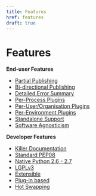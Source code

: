 ```yaml
---
title: Features
href: features
draft: true
---
```


# Features

**End-user Features**

- [Partial Publishing][features]
- [Bi-directional Publishing][features]
- [Detailed Error Summary][features]
- [Per-Process Plugins][features]
- [Per-User/Organisation Plugins][features]
- [Per-Environment Plugins][features]
- [Standalone Support][features]
- [Software Agnosticism][features]

**Developer Features**

- [Killer Documentation][features]
- [Standard PEP08][features]
- [Native Python 2.6 - 2.7][features]
- [LGPLv3][features]
- [Extensible][features]
- [Plug-in based][features]
- [Hot Swapping][features]


[features]: https://github.com/abstractfactory/pyblish/wiki/Features